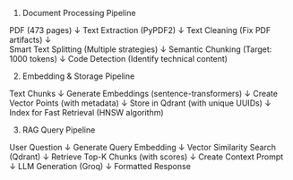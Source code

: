 1. Document Processing Pipeline

PDF (473 pages) 
    ↓
Text Extraction (PyPDF2)
    ↓
Text Cleaning (Fix PDF artifacts)
    ↓  
Smart Text Splitting (Multiple strategies)
    ↓
Semantic Chunking (Target: 1000 tokens)
    ↓
Code Detection (Identify technical content)


2. Embedding & Storage Pipeline

Text Chunks
    ↓
Generate Embeddings (sentence-transformers)
    ↓
Create Vector Points (with metadata)
    ↓
Store in Qdrant (with unique UUIDs)
    ↓
Index for Fast Retrieval (HNSW algorithm)


3. RAG Query Pipeline

User Question
    ↓
Generate Query Embedding
    ↓
Vector Similarity Search (Qdrant)
    ↓
Retrieve Top-K Chunks (with scores)
    ↓
Create Context Prompt
    ↓
LLM Generation (Groq)
    ↓
Formatted Response